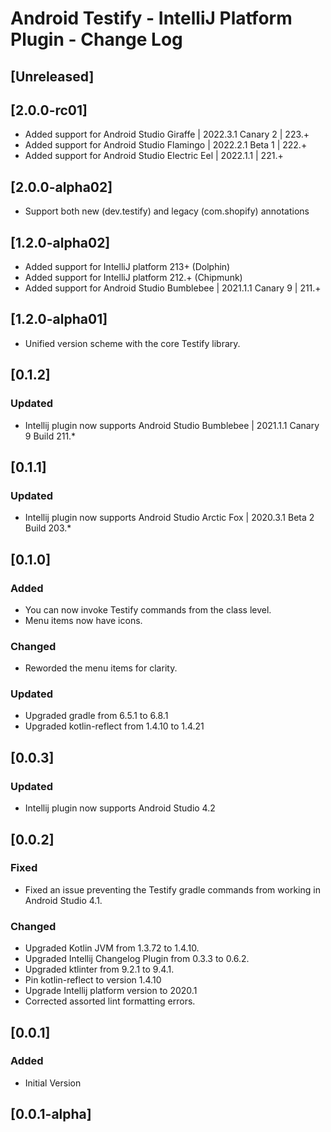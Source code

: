 # Android Testify - IntelliJ Platform Plugin - Change Log

## [Unreleased]

## [2.0.0-rc01]

- Added support for Android Studio Giraffe | 2022.3.1 Canary 2 | 223.+
- Added support for Android Studio Flamingo | 2022.2.1 Beta 1 | 222.+
- Added support for Android Studio Electric Eel | 2022.1.1 | 221.+

## [2.0.0-alpha02]

- Support both new (dev.testify) and legacy (com.shopify) annotations

## [1.2.0-alpha02]

- Added support for IntelliJ platform 213+ (Dolphin)
- Added support for IntelliJ platform 212.+ (Chipmunk)
- Added support for Android Studio Bumblebee | 2021.1.1 Canary 9 | 211.+
 
## [1.2.0-alpha01]

- Unified version scheme with the core Testify library.

## [0.1.2]

### Updated

- Intellij plugin now supports Android Studio Bumblebee | 2021.1.1 Canary 9
  Build 211.*

## [0.1.1]

### Updated

- Intellij plugin now supports Android Studio Arctic Fox | 2020.3.1 Beta 2
  Build 203.*

## [0.1.0]

### Added

- You can now invoke Testify commands from the class level.
- Menu items now have icons.

### Changed

- Reworded the menu items for clarity.

### Updated

- Upgraded gradle from 6.5.1 to 6.8.1
- Upgraded kotlin-reflect from 1.4.10 to 1.4.21

## [0.0.3]

### Updated

- Intellij plugin now supports Android Studio 4.2

## [0.0.2]

### Fixed

- Fixed an issue preventing the Testify gradle commands from working in Android Studio 4.1.

### Changed

- Upgraded Kotlin JVM from 1.3.72 to 1.4.10.
- Upgraded Intellij Changelog Plugin from 0.3.3 to 0.6.2.
- Upgraded ktlinter from 9.2.1 to 9.4.1.
- Pin kotlin-reflect to version 1.4.10
- Upgrade Intellij platform version to 2020.1
- Corrected assorted lint formatting errors.

## [0.0.1]

### Added

- Initial Version

## [0.0.1-alpha]
